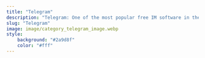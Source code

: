 ```yaml
---
title: "Telegram"
description: "Telegram: One of the most popular free IM software in the world"
slug: "Telegram"
image: image/category_telegram_image.webp
style:
    background: "#2a9d8f"
    color: "#fff"
---
```


